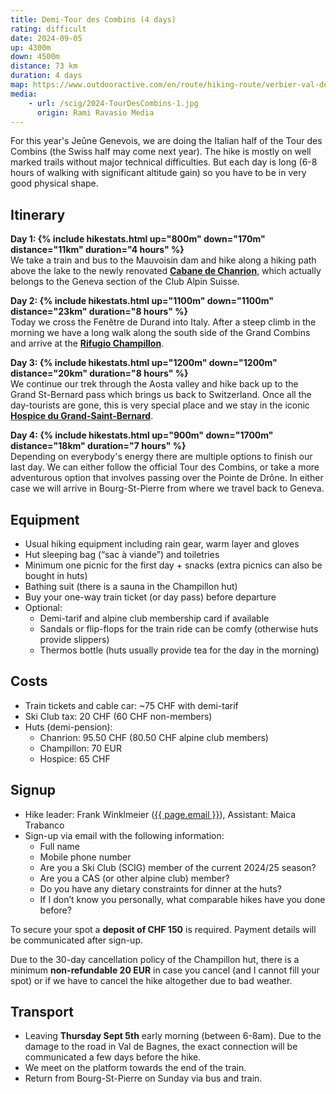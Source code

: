 ```yaml
---
title: Demi-Tour des Combins (4 days)
rating: difficult
date: 2024-09-05
up: 4300m
down: 4500m
distance: 73 km
duration: 4 days
map: https://www.outdooractive.com/en/route/hiking-route/verbier-val-de-bagnes-la-tzoumaz/scig-tour-des-combin/287227606/?share=%7Ezystvilx%244ossnkct&dmdtab=oax-tab1#caml=7ps,16v3j1,7ldlvj,0,0&dm=1
media:
    - url: /scig/2024-TourDesCombins-1.jpg
      origin: Rami Ravasio Media
---
```

For this year's Jeûne Genevois, we are doing the Italian half of the Tour des Combins (the Swiss half
may come next year). The hike is mostly on well marked trails without
major technical difficulties. But each day is long (6-8 hours of walking with significant altitude gain)
so you have to be in very good physical shape.

## Itinerary
<b>Day 1: {% include hikestats.html up="800m" down="170m" distance="11km" duration="4 hours" %}</b><br/>
We take a train and bus to the Mauvoisin dam and hike along a hiking path above the lake
to the newly renovated **[Cabane de Chanrion](https://www.chanrion.ch)**, which actually belongs to
the Geneva section of the Club Alpin Suisse.

<b>Day 2: {% include hikestats.html up="1100m" down="1100m" distance="23km" duration="8 hours" %}</b><br/>
Today we cross the Fenêtre de Durand into Italy. After a steep climb in the morning we have a long walk
along the south side of the Grand Combins and arrive at the **[Rifugio Champillon](https://rifugio-champillon.it)**.

<b>Day 3: {% include hikestats.html up="1200m" down="1200m" distance="20km" duration="8 hours" %}</b><br/>
We continue our trek through the Aosta valley and hike back up to the Grand St-Bernard pass which brings
us back to Switzerland. Once all the day-tourists are gone, this is very special place and we stay in
the iconic **[Hospice du Grand-Saint-Bernard](https://gsbernard.com)**.

<b>Day 4: {% include hikestats.html up="900m" down="1700m" distance="18km" duration="7 hours" %}</b><br/>
Depending on everybody's energy there are multiple options to finish our last day. We can either follow
the official Tour des Combins, or take a more adventurous option that involves passing over
the Pointe de Drône. In either case we will arrive in Bourg-St-Pierre from where we travel back to Geneva.

## <i class="bi bi-card-checklist"></i>Equipment
- Usual hiking equipment including rain gear, warm layer and gloves
- Hut sleeping bag (“sac à viande”) and toiletries
- Minimum one picnic for the first day + snacks (extra picnics can also be bought in huts)
- Bathing suit (there is a sauna in the Champillon hut)
- Buy your one-way train ticket (or day pass) before departure
- Optional:
  - Demi-tarif and alpine club membership card if available
  - Sandals or flip-flops for the train ride can be comfy (otherwise huts provide slippers)
  - Thermos bottle (huts usually provide tea for the day in the morning)


## <i class="bi bi-piggy-bank"></i>Costs
- Train tickets and cable car: ~75 CHF with demi-tarif
- Ski Club tax: 20 CHF (60 CHF non-members)
- Huts (demi-pension):
  - Chanrion: 95.50 CHF (80.50 CHF alpine club members)
  - Champillon: 70 EUR
  - Hospice: 65 CHF


## <i class="bi bi-envelope-at"></i>Signup
- Hike leader: Frank Winklmeier (<a href="mailto:{{ page.email }}?subject=SCIG {{page.title}}">{{ page.email }}</a>), Assistant: Maica Trabanco
- Sign-up via email with the following information:
  - Full name
  - Mobile phone number
  - Are you a Ski Club (SCIG) member of the current 2024/25 season?
  - Are you a CAS (or other alpine club) member?
  - Do you have any dietary constraints for dinner at the huts?
  - If I don’t know you personally, what comparable hikes have you done before?

To secure your spot a **deposit of CHF 150** is required. Payment details will be communicated after sign-up.

Due to the 30-day cancellation policy of the Champillon hut, there is a minimum **non-refundable 20 EUR** in case you cancel (and I cannot fill your spot) or if we have to cancel the hike altogether due to bad weather.


## <i class="bi bi-train-front"></i>Transport
- Leaving **Thursday Sept 5th** early morning (between 6-8am). Due to the damage to the road in Val de Bagnes,
  the exact connection will be communicated a few days before the hike.
- We meet on the platform towards the end of the train.
- Return from Bourg-St-Pierre on Sunday via bus and train.
